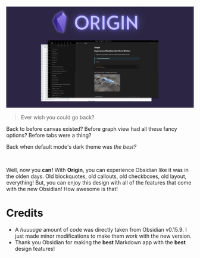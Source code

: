![](origin-big.png)

> Ever wish you could go back?

Back to before canvas existed? Before graph view had all these fancy options? Before tabs were a thing?

Back when default mode's dark theme was *the best?*

<br>

Well, now you **can!** With **Origin**, you can experience Obsidian like it was in the olden days. Old blockquotes, old callouts, old checkboxes, old layout, everything! But, you can enjoy this design with all of the features that come with the new Obsidian! How awesome is that!

# Credits
- A *huuuuge* amount of code was directly taken from Obsidian v0.15.9. I just made minor modifications to make them *work* with the new version. 
- Thank you Obsidian for making the **best** Markdown app with the **best** design features!
